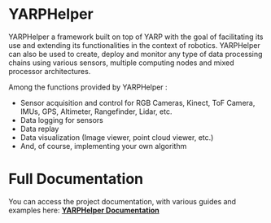 # YARPHelper

YARPHelper a framework built on top of YARP with the goal of facilitating its use and extending its functionalities in the context of robotics.
YARPHelper can also be used to create, deploy and monitor any type of data processing chains using various sensors, multiple computing nodes and mixed processor architectures.

Among the functions provided by YARPHelper :
* Sensor acquisition and control for RGB Cameras, Kinect, ToF Camera, IMUs, GPS, Altimeter, Rangefinder, Lidar, etc.
* Data logging for sensors
* Data replay
* Data visualization (Image viewer, point cloud viewer, etc.)
* And, of course, implementing your own algorithm

# Full Documentation
You can access the project documentation, with various guides and examples here: <a href="http://192.168.2.178:9090/job/YarpHelper/doxygen/"><b>YARPHelper Documentation</b></a>
